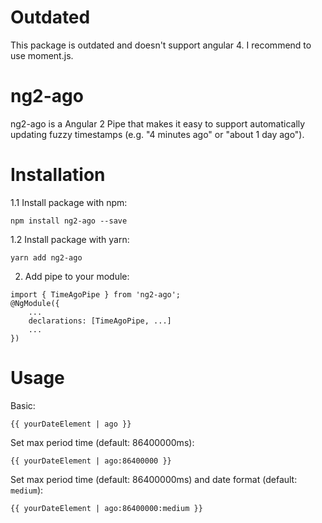 # Outdated
This package is outdated and doesn't support angular 4. I recommend to use moment.js.

# ng2-ago
ng2-ago is a Angular 2 Pipe that makes it easy to support automatically updating fuzzy timestamps (e.g. "4 minutes ago" or "about 1 day ago").

# Installation
1.1 Install package with npm:
````
npm install ng2-ago --save 
````
1.2 Install package with yarn:
````
yarn add ng2-ago
````
2. Add pipe to your module:
```
import { TimeAgoPipe } from 'ng2-ago';
@NgModule({
    ...
    declarations: [TimeAgoPipe, ...]
    ...
})
```

# Usage
Basic:
````
{{ yourDateElement | ago }}
````

Set max period time (default: 86400000ms):
````
{{ yourDateElement | ago:86400000 }}
````

Set max period time (default: 86400000ms) and date format (default: `medium`):
````
{{ yourDateElement | ago:86400000:medium }}
````
